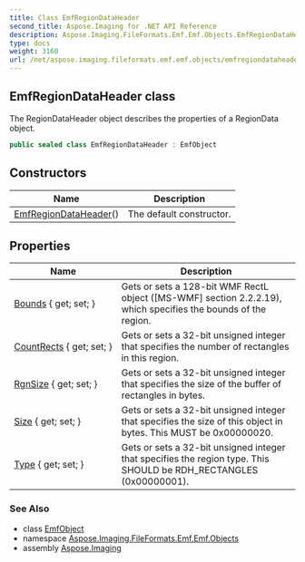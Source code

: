 ```yaml
---
title: Class EmfRegionDataHeader
second_title: Aspose.Imaging for .NET API Reference
description: Aspose.Imaging.FileFormats.Emf.Emf.Objects.EmfRegionDataHeader class. The RegionDataHeader object describes the properties of a RegionData object
type: docs
weight: 3160
url: /net/aspose.imaging.fileformats.emf.emf.objects/emfregiondataheader/
---
```

## EmfRegionDataHeader class

The RegionDataHeader object describes the properties of a RegionData object.

```csharp
public sealed class EmfRegionDataHeader : EmfObject
```

## Constructors

| Name | Description |
| --- | --- |
| [EmfRegionDataHeader](emfregiondataheader/)() | The default constructor. |

## Properties

| Name | Description |
| --- | --- |
| [Bounds](../../aspose.imaging.fileformats.emf.emf.objects/emfregiondataheader/bounds/) { get; set; } | Gets or sets a 128-bit WMF RectL object ([MS-WMF] section 2.2.2.19), which specifies the bounds of the region. |
| [CountRects](../../aspose.imaging.fileformats.emf.emf.objects/emfregiondataheader/countrects/) { get; set; } | Gets or sets a 32-bit unsigned integer that specifies the number of rectangles in this region. |
| [RgnSize](../../aspose.imaging.fileformats.emf.emf.objects/emfregiondataheader/rgnsize/) { get; set; } | Gets or sets a 32-bit unsigned integer that specifies the size of the buffer of rectangles in bytes. |
| [Size](../../aspose.imaging.fileformats.emf.emf.objects/emfregiondataheader/size/) { get; set; } | Gets or sets a 32-bit unsigned integer that specifies the size of this object in bytes. This MUST be 0x00000020. |
| [Type](../../aspose.imaging.fileformats.emf.emf.objects/emfregiondataheader/type/) { get; set; } | Gets or sets a 32-bit unsigned integer that specifies the region type. This SHOULD be RDH_RECTANGLES (0x00000001). |

### See Also

* class [EmfObject](../emfobject/)
* namespace [Aspose.Imaging.FileFormats.Emf.Emf.Objects](../../aspose.imaging.fileformats.emf.emf.objects/)
* assembly [Aspose.Imaging](../../)


